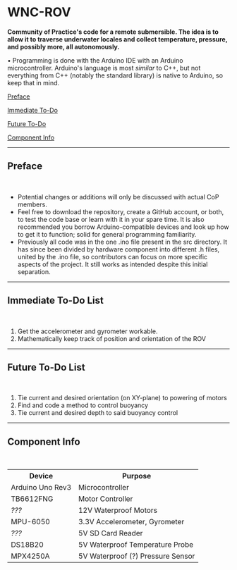 # WNC-ROV
<p><b>Community of Practice's code for a remote submersible. The idea is to allow it to traverse underwater locales and collect temperature, pressure, and possibly more, all autonomously.</b></p>
<p>• Programming is done with the Arduino IDE with an Arduino microcontroller. Arduino's language is most <i>similar</i> to C++, but not everything from C++ (notably the standard library) is native to Arduino, so keep that in mind.</p>
<p><a href="#section1">Preface</a></p>
<p><a href="#section2">Immediate To-Do</a></p>
<p><a href="#section3">Future To-Do</a></p>
<p><a href="#section4">Component Info</a></p>
<hr />
<h2 id="section1">Preface</h2><br />
<ul>
	<li>Potential changes or additions will only be discussed with actual CoP members.</li>
	<li>Feel free to download the repository, create a GitHub account, or both, to test the code base or learn with it in your spare time. It is also recommended you borrow Arduino-compatible devices and look up how to get it to function; solid for general programming familiarity.</li>
	<li>Previously all code was in the one .ino file present in the src directory. It has since been divided by hardware component into different .h files, united by the .ino file, so contributors can focus on more specific aspects of the project. It still works as intended despite this initial separation.</li>
</ul>
<hr />
<h2 id="section2">Immediate To-Do List</h2><br />
<ol>
	<li>Get the accelerometer and gyrometer workable.</li>
	<li>Mathematically keep track of position and orientation of the ROV</li>
</ol>
<hr />
<h2 id="section3">Future To-Do List</h2><br />
<ol>
	<li>Tie current and desired orientation (on XY-plane) to powering of motors</li>
	<li>Find and code a method to control buoyancy</li>
	<li>Tie current and desired depth to said buoyancy control</li>
</ol>
<hr />
<h2 id="section4">Component Info</h2><br />
<table>
	<tr>
		<th>Device</th>
		<th>Purpose</th>
	</tr>
	<tr>
		<td>Arduino Uno Rev3</td>
		<td>Microcontroller</td>
	</tr>
	<tr>
		<td>TB6612FNG</td>
		<td>Motor Controller</td>
	</tr>
	<tr>
		<td><i>???</i></td>
		<td>12V Waterproof Motors</td>
	</tr>
	<tr>
		<td>MPU-6050</td>
		<td>3.3V Accelerometer, Gyrometer</td>
	</tr>
	<tr>
		<td><i>???</i></td>
		<td>5V SD Card Reader</td>
	</tr>
	<tr>
		<td>DS18B20</td>
		<td>5V Waterproof Temperature Probe</td>
	</tr>
	<tr>
		<td>MPX4250A</td>
		<td>5V Waterproof (?) Pressure Sensor</td>
	</tr>
</table>
